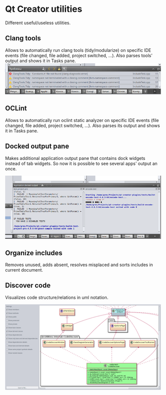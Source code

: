 # Qt Creator utilities

Different useful/useless utilities.

## Clang tools

Allows to automatically run clang tools (tidy/modularize) on specific IDE events
(file changed, file added, project switched, ...).
Also parses tools' output and shows it in Tasks pane.
![Preview](dist/clangtools.png?raw=true)

## OCLint

Allows to automatically run oclint static analyzer on specific IDE events
(file changed, file added, project switched, ...).
Also parses its output and shows it in Tasks pane.

## Docked output pane

Makes additional application output pane that contains dock widgets instead of tab widgets.
So now it is possible to see several apps' output an once.

![Preview](dist/dockoutput.png?raw=true)

## Organize includes

Removes unused, adds absent, resolves misplaced and sorts includes in current document.

## Discover code

Visualizes code structure/relations in uml notation.

![Preview](dist/codediscover.png?raw=true)
